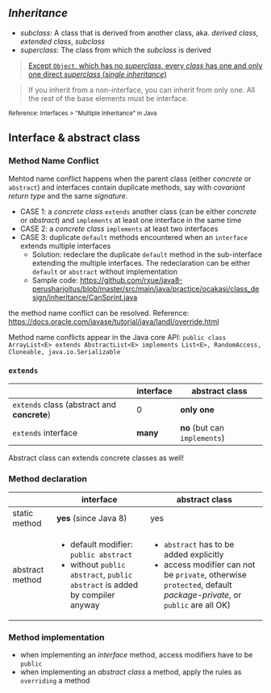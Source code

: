 ## *Inheritance*

* *subclass*: A class that is derived from another class, aka. *derived class*, *extended class*, *subclass*
* *superclass*: The class from which the *subclass* is derived

> [Except `Object`, which has no *superclass*, every *class* has one and only one direct *superclass* (*single inheritance*)](https://docs.oracle.com/javase/tutorial/java/IandI/subclasses.html)

> If you inherit from a non-interface, you can inherit from only one. All the rest of the base elements must be interface. 

<sup>Reference: Interfaces > "Multiple Inheritance" in Java</sup> 

## Interface & abstract class
### Method Name Conflict
Mehtod name conflict happens when the parent class (either *concrete* or `abstract`) and interfaces contain duplicate methods, say with *covariant return type* and the same *signature*.
 * CASE 1: a *concrete class* `extends` another class (can be either *concrete* or *abstract*) and `implements` at least one interface in the same time
 * CASE 2: a *concrete class* `implements` at least two interfaces
 * CASE 3: duplicate `default` methods encountered when an `interface` extends multiple interfaces
    * Solution: redeclare the duplicate `default` method in the sub-interface extending the multiple interfaces. The redeclaration can be either `default` or `abstract` without implementation
    * Sample code: https://github.com/rxue/java8-perusharjoitus/blob/master/src/main/java/practice/ocakasi/class_design/inheritance/CanSprint.java   

the method name conflict can be resolved. Reference: https://docs.oracle.com/javase/tutorial/java/IandI/override.html

Method name conflicts appear in the Java core API:
`public class ArrayList<E> extends AbstractList<E> implements List<E>, RandomAccess, Cloneable, java.io.Serializable`

### `extends`
|                                               | interface                             | abstract class                |
|-----------------------------------------------|---------------------------------------|-------------------------------|
|`extends`  class (abstract and <b>concrete</b>)| 0                                     | **only one**                  |
|`extends` interface                            | **many**                              | **no** (but can `implements`) |                 

Abstract class can extends concrete classes as well!

### Method declaration
|                 | interface                                     | abstract class                                                                                       |
|-----------------|-----------------------------------------------|------------------------------------------------------------------------------------------------------|
| static method   | **yes** (since Java 8)                        | yes                                                                                                  | 
| abstract method | <ul><li>default modifier: `public abstract`</li><li>without `public abstract`, `public abstract` is added by compiler anyway</li></ul> | <ul><li>`abstract` has to be added explicitly</li><li>access modifier can not be `private`, otherwise `protected`, default *package-private*, or `public` are all OK)|

### Method implementation
* when implementing an *interface* method, access modifiers have to be `public` 
* when implementing an *abstract class* a method, apply the rules as `overriding` a method
